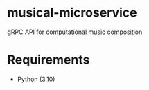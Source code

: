 # musical-microservice

gRPC API for computational music composition

# Requirements

- Python (3.10)
